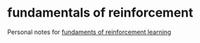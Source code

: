 # fundamentals of reinforcement

Personal notes for [fundaments of reinforcement learning](https://www.coursera.org/learn/fundamentals-of-reinforcement-learning/ungradedWidget/jEYTO/whats-underneath)
